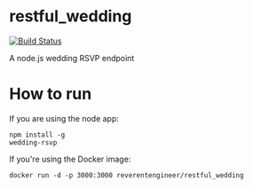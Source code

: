 # restful_wedding

[![Build Status](https://travis-ci.org/ReverentEngineer/restful-wedding.svg?branch=master)](https://travis-ci.org/ReverentEngineer/restful-wedding)

A node.js wedding RSVP endpoint

# How to run

If you are using the node app:

```
npm install -g
wedding-rsvp
```

If you're using the Docker image:

```
docker run -d -p 3000:3000 reverentengineer/restful_wedding
```
